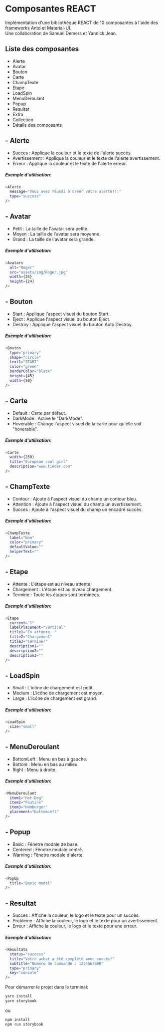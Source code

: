 # Composantes REACT
Implémentation d'une bibliothèque REACT de 10 composantes à l'aide des frameworks Antd et Material-UI.<br/>
Une collaboration de Samuel Demers et Yannick Jean.


## Liste des composantes
- Alerte
- Avatar
- Bouton
- Carte
- ChampTexte
- Etape
- LoadSpin
- MenuDeroulant
- Popup
- Resultat
- Extra
- Collection
- Détails des composants

## - Alerte

- Succes : Applique la couleur et le texte de l'alerte succès.
- Avertissement : Applique la couleur et le texte de l'alerte avertissement.
- Erreur : Applique la couleur et le texte de l'alerte erreur.
##### Exemple d'utilisation:

```sh
<Alerte
  message="Vous avez réussi à créer votre alerte!!!"
  type="success"
/>
```

## - Avatar

- Petit : La taille de l'avatar sera petite.
- Moyen : La taille de l'avatar sera moyenne.
- Grand : La taille de l'avatar sera grande.
##### Exemple d'utilisation:

```sh
<Avatars
  alt="Roger"
  src="assets/img/Roger.jpg"
  width={24}
  height={24} 
/>
```

## - Bouton

- Start : Applique l'aspect visuel du bouton Start.
- Eject : Applique l'aspect visuel du bouton Eject.
- Destroy : Applique l'aspect visuel du bouton Auto Destroy.
##### Exemple d'utilisation:

```sh
<Bouton
  type="primary"
  shape="circle"
  text1="START"
  color="green"
  borderColor="black"
  height={45}
  width={50}
/>
```

## - Carte

- Default : Carte par défaut.
- DarkMode : Active le "DarkMode".
- Hoverable : Change l'aspect visuel de la carte pour qu'elle soit "hoverable".
##### Exemple d'utilisation:

```sh
<Carte
  width={250}
  title="European cool girl" 
  description="www.tinder.com" 
/>
```
## - ChampTexte

- Contour : Ajoute à l'aspect visuel du champ un contour bleu.
- Attention : Ajoute à l'aspect visuel du champ un avertissement.
- Succes : Ajoute à l'aspect visuel du champ un encadré succès.
##### Exemple d'utilisation:

```sh
<ChampTexte
  label="Nom"
  color="primary"
  defaultValue=""
  helperText=""
/>
```

## - Etape

- Attente : L'étape est au niveau attente.
- Chargement : L'étape est au niveau chargement.
- Termine : Toute les étapes sont terminées.
##### Exemple d'utilisation:

```sh
<Etape
  current="1"
  labelPlacement="vertical"
  title1="En attente.."
  title2="Chargement"
  title3="Terminé!"
  description1=""
  description2=""
  description3=""  
/>
```
## - LoadSpin

- Small : L'icône de chargement est petit.
- Medium : L'icône de chargement est moyen.
- Large :  L'icône de chargement est grand.
##### Exemple d'utilisation:

```sh
<LoadSpin 
  size="small" 
/>
```

## - MenuDeroulant

- BottomLeft : Menu en bas à gauche.
- Bottom : Menu en bas au milieu.
- Right : Menu à droite.
##### Exemple d'utilisation:

```sh
<MenuDeroulant
  item1="Hot-Dog"
  item2="Poutine"
  item3="Hamburger"
  placement="bottomLeft"
/>
```

## - Popup

- Basic : Fênetre modale de base.
- Centered : Fênetre modale centré.
- Warning : Fênetre modale d'alerte.
##### Exemple d'utilisation:

```sh
<PopUp
  title="Basic modal" 
/>
```

## - Resultat

- Succes : Affiche la couleur, le logo et le texte pour un succès.
- Probleme : Affiche la couleur, le logo et le texte pour un avertissement.
- Erreur : Affiche la couleur, le logo et le texte pour une erreur.
##### Exemple d'utilisation:

```sh
<Resultats
  status="success"
  title="Votre achat a été complété avec succès!"
  subTitle="Numéro de commande : 1234567890"
  type="primary"  
  key="console"  
/>
```

Pour démarrer le projet dans le terminal:

```sh
yarn install
yarn storybook
```
ou

```sh
npm install
npm run storybook
```
